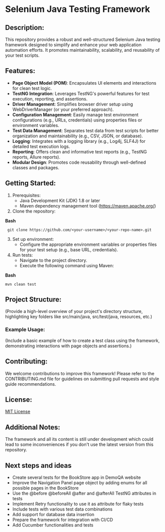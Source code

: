 # Selenium Java Testing Framework
## Description:

This repository provides a robust and well-structured Selenium Java testing framework designed to simplify and enhance your web application automation efforts. It promotes maintainability, scalability, and reusability of your test scripts.

## Features:

- **Page Object Model (POM)**: Encapsulates UI elements and interactions for clean test logic.
- **TestNG Integration**: Leverages TestNG's powerful features for test execution, reporting, and assertions.
- **Driver Management**: Simplifies browser driver setup using WebDriverManager (or your preferred approach).
- **Configuration Management**: Easily manage test environment configurations (e.g., URLs, credentials) using properties files or environment variables.
- **Test Data Management**: Separates test data from test scripts for better organization and maintainability (e.g., CSV, JSON, or database).
- **Logging**: Integrates with a logging library (e.g., Log4j, SLF4J) for detailed test execution logs.
- **Reporting**: Offers clean and informative test reports (e.g., TestNG reports, Allure reports).
- **Modular Design**: Promotes code reusability through well-defined classes and packages.
## Getting Started:

1. Prerequisites:
    - Java Development Kit (JDK) 1.8 or later
    - Maven dependency management tool (https://maven.apache.org/)
2. Clone the repository:

**Bash**
```
 git clone https://github.com/<your-username>/<your-repo-name>.git 
 ```

3. Set up environment:
    - Configure the appropriate environment variables or properties files for your test setup (e.g., base URL, credentials).
4. Run tests:
    - Navigate to the project directory.
    - Execute the following command using Maven:

**Bash**
```
mvn clean test
```

## Project Structure:

(Provide a high-level overview of your project's directory structure, highlighting key folders like src/main/java, src/test/java, resources, etc.)

### Example Usage:

(Include a basic example of how to create a test class using the framework, demonstrating interactions with page objects and assertions.)

## Contributing:

We welcome contributions to improve this framework! Please refer to the CONTRIBUTING.md file for guidelines on submitting pull requests and style guide recommendations.

## License:

[MIT License](https://github.com/AzzazzelBG/UI.Java.Framework/tree/main?tab=MIT-1-ov-file#)

## Additional Notes:

The framework and all its content is still under development which could lead to some inconveniences if you don't use the latest version from this repository.

## Next steps and ideas

- Create several tests for the BookStore app in DemoQA website
- Improve the Navigation Panel page object by adding enums for all possible pages in the BookStore
- Use the @before @beforeAll @after and @afterAll TestNG attributes in tests
- Implement Retry functionality to use it as attribute for flaky tests
- Include tests with various test data combinations
- Add support for database data insertion
- Prepare the framework for integration with CI/CD
- Add Cucumber functionalities and tests
